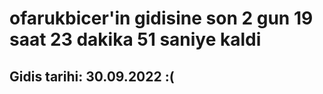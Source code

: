 # ofarukbicer'in gidisine son 2 gun 19 saat 23 dakika 51 saniye kaldi

## Gidis tarihi: 30.09.2022 :(